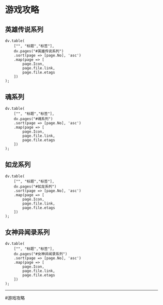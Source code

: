 # 游戏攻略
## 英雄传说系列
```dataviewjs
dv.table(
	["", "标题","标签"],
	dv.pages("#英雄传说系列")
	.sort(page => [page.No], 'asc')
	.map(page => [
		page.Icon,
		page.file.link,
		page.file.etags
	])
);
```

## 魂系列
```dataviewjs
dv.table(
	["", "标题","标签"],
	dv.pages("#魂系列")
	.sort(page => [page.No], 'asc')
	.map(page => [
		page.Icon,
		page.file.link,
		page.file.etags
	])
);
```
## 如龙系列
```dataviewjs
dv.table(
	["", "标题","标签"],
	dv.pages("#如龙系列")
	.sort(page => [page.No], 'asc')
	.map(page => [
		page.Icon,
		page.file.link,
		page.file.etags
	])
);
```
## 女神异闻录系列
```dataviewjs
dv.table(
	["", "标题","标签"],
	dv.pages("#女神异闻录系列")
	.sort(page => [page.No], 'asc')
	.map(page => [
		page.Icon,
		page.file.link,
		page.file.etags
	])
);
```

---
#游戏攻略 